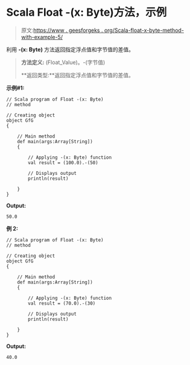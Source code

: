 # Scala Float -(x: Byte)方法，示例

> 原文:[https://www . geesforgeks . org/Scala-float-x-byte-method-with-example-5/](https://www.geeksforgeeks.org/scala-float-x-byte-method-with-example-5/)

利用 **-(x: Byte)** 方法返回指定浮点值和字节值的差值。

> **方法定义:** (Float_Value)。-(字节值)
> 
> **返回类型:**返回指定浮点值和字节值的差值。

**示例#1:**

```
// Scala program of Float -(x: Byte)
// method

// Creating object
object GfG
{ 

    // Main method
    def main(args:Array[String])
    {

        // Applying -(x: Byte) function
        val result = (100.0).-(50)

        // Displays output
        println(result)

    }
} 
```

**Output:**

```
50.0

```

**例 2:**

```
// Scala program of Float -(x: Byte)
// method

// Creating object
object GfG
{ 

    // Main method
    def main(args:Array[String])
    {

        // Applying -(x: Byte) function
        val result = (70.0).-(30)

        // Displays output
        println(result)

    }
} 
```

**Output:**

```
40.0

```